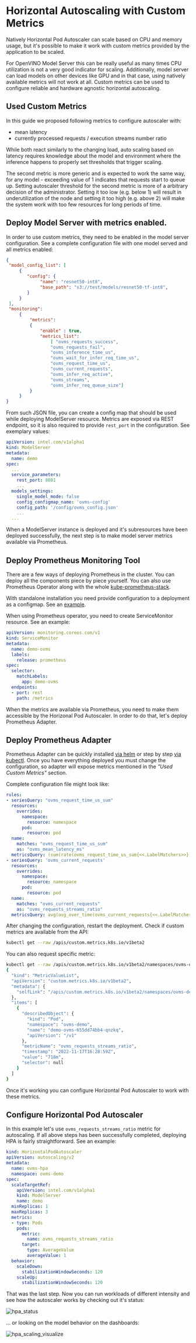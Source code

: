 # Horizontal Autoscaling with Custom Metrics

Natively Horizontal Pod Autoscaler can scale based on CPU and memory usage, but it's possible to make it work with custom metrics provided by the application to be scaled.

For OpenVINO Model Server this can be really useful as many times CPU utilization is not a very good indicator for scaling. Additionally, model server can load models on other devices like GPU and in that case, using natively available metrics will not work at all. Custom metrics can be used to configure reliable and hardware agnostic horizontal autoscaling.  

## Used Custom Metrics

In this guide we proposed following metrics to configure autoscaler with:

- mean latency
- currently processed requests / execution streams number ratio

While both react similarly to the changing load, auto scaling based on latency requires knowledge about the model and environment where the inference happens to properly set thresholds that trigger scaling. 

The second metric is more generic and is expected to work the same way, for any model - exceeding value of 1 indicates that requests start to queue up. Setting autoscaler threshold for the second metric is more of a arbitrary decision of the administrator. Setting it too low (e.g. below 1) will result in underutilization of the node and setting it too high (e.g. above 2) will make the system work with too few resources for long periods of time. 

## Deploy Model Server with metrics enabled.

In order to use custom metrics, they need to be enabled in the model server configuration. See a complete configuration file with one model served and all metrics enabled:

```json
{
 "model_config_list": [
     {
        "config": {
             "name": "resnet50-int8",
             "base_path": "s3://test/models/resnet50-tf-int8",
        }
     }
 ],
 "monitoring":
     {
         "metrics":
         {
             "enable" : true,
             "metrics_list":
                 [ "ovms_requests_success",
                 "ovms_requests_fail",
                 "ovms_inference_time_us",
                 "ovms_wait_for_infer_req_time_us",
                 "ovms_request_time_us",
                 "ovms_current_requests",
                 "ovms_infer_req_active",
                 "ovms_streams",
                 "ovms_infer_req_queue_size"]
         }
     }
}
```

From such JSON file, you can create a config map that should be used while deploying ModelServer resource. Metrics are exposed via REST endpoint, so it is also required to provide `rest_port` in the configuration. See exemplary values:

```yaml
apiVersion: intel.com/v1alpha1
kind: ModelServer
metadata:
  name: demo
spec:
  ...
  service_parameters:
    rest_port: 8081
    ...
  models_settings:
    single_model_mode: false
    config_configmap_name: 'ovms-config'
    config_path: '/config/ovms_config.json'
    ...
  ...
```

When a ModelServer instance is deployed and it's subresources have been deployed successfully, the next step is to make model server metrics available via Prometheus.

## Deploy Prometheus Monitoring Tool

There are a few ways of deploying Prometheus in the cluster. You can deploy all the components piece by piece yourself. You can also use Prometheus Operator along with the whole [kube-prometheus-stack](https://github.com/prometheus-community/helm-charts/tree/main/charts/kube-prometheus-stack).

With standalone installation you need provide configuration to a deployment as a configmap. See an [example](https://github.com/prometheus/prometheus/blob/main/documentation/examples/prometheus-kubernetes.yml).

When using Prometheus operator, you need to create ServiceMonitor resource. See an example:

```yaml
apiVersion: monitoring.coreos.com/v1
kind: ServiceMonitor
metadata:
  name: demo-ovms
  labels:
    release: prometheus
spec:
  selector:
    matchLabels:
      app: demo-ovms
  endpoints:
  - port: rest
    path: /metrics
```

When the metrics are available via Prometheus, you need to make them accessible by the Horizonal Pod Autoscaler. In order to do that, let's deploy Prometheus Adapter. 

## Deploy Prometheus Adapter

Prometheus Adapter can be quickly installed [via helm](https://github.com/kubernetes-sigs/prometheus-adapter#installation) or step by step [via kubectl](https://github.com/kubernetes-sigs/prometheus-adapter/blob/master/docs/walkthrough.md#launching-the-adapter). Once you have everything deployed you must change the configuration, so adapter will expose metrics mentioned in the *"Used Custom Metrics"* section. 

Complete configuration file might look like:

```yaml
rules:
- seriesQuery: "ovms_request_time_us_sum"
  resources:
    overrides:
      namespace:
        resource: namespace
      pod:
        resource: pod
  name:
    matches: "ovms_request_time_us_sum"
    as: "ovms_mean_latency_ms"
  metricsQuery: (sum(rate(ovms_request_time_us_sum{<<.LabelMatchers>>}[1m])) by (<<.GroupBy>>)) / (sum(rate(ovms_request_time_us_count{<<.LabelMatchers>>}[1m])) by (<<.GroupBy>>)) / 1000
- seriesQuery: 'ovms_current_requests'
  resources:
    overrides:
      namespace:
        resource: namespace
      pod:
        resource: pod
  name:
    matches: "ovms_current_requests"
    as: "ovms_requests_streams_ratio"
  metricsQuery: avg(avg_over_time(ovms_current_requests{<<.LabelMatchers>>}[1m]) / avg_over_time(ovms_streams{<<.LabelMatchers>>}[1m])) by (<<.GroupBy>>)
```

After changing the configuration, restart the deployment. Check if custom metrics are available from the API:

```bash
kubectl get --raw /apis/custom.metrics.k8s.io/v1beta2
```

You can also request specific metric:
```bash
kubectl get --raw /apis/custom.metrics.k8s.io/v1beta2/namespaces/ovms-demo/pods/*/ovms_requests_streams_ratio | jq
{
  "kind": "MetricValueList",
  "apiVersion": "custom.metrics.k8s.io/v1beta2",
  "metadata": {
    "selfLink": "/apis/custom.metrics.k8s.io/v1beta2/namespaces/ovms-demo/pods/%2A/ovms_requests_streams_ratio"
  },
  "items": [
    {
      "describedObject": {
        "kind": "Pod",
        "namespace": "ovms-demo",
        "name": "demo-ovms-655dd74bb4-qnzkq",
        "apiVersion": "/v1"
      },
      "metricName": "ovms_requests_streams_ratio",
      "timestamp": "2022-11-17T16:28:59Z",
      "value": "718m",
      "selector": null
    }
  ]
}

```

Once it's working you can configure Horizontal Pod Autoscaler to work with these metrics.

## Configure Horizontal Pod Autoscaler

In this example let's use `ovms_requests_streams_ratio` metric for autoscaling. If all above steps has been successfully completed, deploying HPA is fairly straightforward. See an example:

```yaml
kind: HorizontalPodAutoscaler
apiVersion: autoscaling/v2
metadata:
  name: ovms-hpa
  namespace: ovms-demo
spec:
  scaleTargetRef:
    apiVersion: intel.com/v1alpha1
    kind: ModelServer
    name: demo
  minReplicas: 1
  maxReplicas: 3
  metrics:
  - type: Pods
    pods:
      metric:
        name: ovms_requests_streams_ratio
      target:
        type: AverageValue
        averageValue: 1
  behavior:
    scaleDown:
      stabilizationWindowSeconds: 120
    scaleUp:
      stabilizationWindowSeconds: 120
```

That was the last step. Now you can run workloads of different intensity and see how the autoscaler works by checking out it's status:

![hpa_status](./hpa_status.png)

... or looking on the model behavior on the dashboards:

![hpa_scaling_visualize](./hpa_scaling_visualize.png)